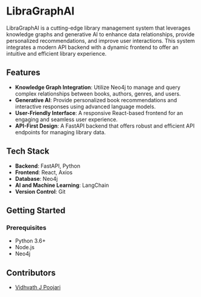 # **LibraGraphAI**

LibraGraphAI is a cutting-edge library management system that leverages knowledge graphs and generative AI to enhance data relationships, provide personalized recommendations, and improve user interactions. This system integrates a modern API backend with a dynamic frontend to offer an intuitive and efficient library experience.

## **Features**

- **Knowledge Graph Integration**: Utilize Neo4j to manage and query complex relationships between books, authors, genres, and users.
- **Generative AI**: Provide personalized book recommendations and interactive responses using advanced language models.
- **User-Friendly Interface**: A responsive React-based frontend for an engaging and seamless user experience.
- **API-First Design**: A FastAPI backend that offers robust and efficient API endpoints for managing library data.

## **Tech Stack**

- **Backend**: FastAPI, Python
- **Frontend**: React, Axios
- **Database**: Neo4j
- **AI and Machine Learning**:  LangChain
- **Version Control**: Git

## **Getting Started**

### **Prerequisites**

- Python 3.6+
- Node.js
- Neo4j

## Contributors

- [Vidhvath J Poojari](https://github.com/vidhvath28)



